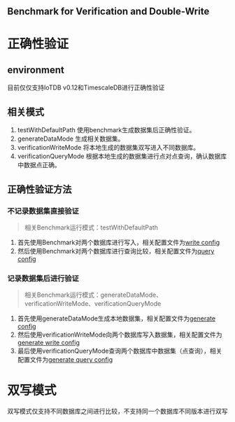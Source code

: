 Benchmark for Verification and Double-Write
---

# 正确性验证

## environment
目前仅仅支持IoTDB v0.12和TimescaleDB进行正确性验证

## 相关模式
1. testWithDefaultPath 使用benchmark生成数据集后正确性验证。
2. generateDataMode 生成相关数据集。
3. verificationWriteMode 将本地生成的数据集双写进入不同数据库。
4. verificationQueryMode 根据本地生成的数据集进行点对点查询，确认数据库中数据点正确。

## 正确性验证方法

### 不记录数据集直接验证
> 相关Benchmark运行模式：testWithDefaultPath

1. 首先使用Benchmark对两个数据库进行写入，相关配置文件为[write config](conf/write.properties)
2. 然后使用Benchmark对两个数据库进行查询比较，相关配置文件为[query config](conf/query.properties)

### 记录数据集后进行验证
> 相关Benchmark运行模式：generateDataMode、verificationWriteMode、verificationQueryMode

1. 首先使用generateDataMode生成本地数据集，相关配置文件为[generate config](conf/generate.properties)
2. 然后使用verificationWriteMode向两个数据库写入数据集，相关配置文件为[generate write config](conf/generate-write.properties)
3. 最后使用verificationQueryMode查询两个数据库中数据集（点查询），相关配置文件为[generate query config](conf/generate-query.properties)

# 双写模式
双写模式仅支持不同数据库之间进行比较，不支持同一个数据库不同版本进行双写